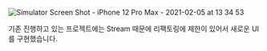 ![Simulator Screen Shot - iPhone 12 Pro Max - 2021-02-05 at 13 34 53](https://user-images.githubusercontent.com/75591730/106990126-fd851c00-67b6-11eb-8112-c206a6fb9f21.png)

기존 진행하고 있는 프로젝트에는 Stream 때문에 리팩토링에 제한이 있어서 새로운 UI를 구현했습니다.
